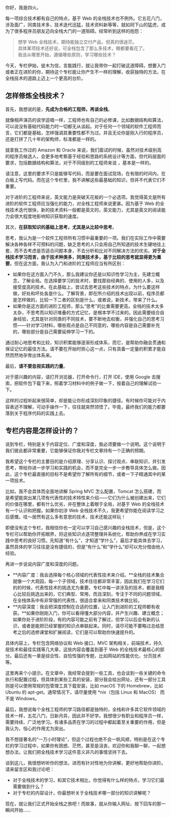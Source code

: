 你好，我是四火。

每一项综合技术都有自己的特点，基于 Web 的全栈技术也不例外。它五花八门，涉及面广，同类技术多，技术迭代迅猛，技术资料新等等，就如同下山的猛虎，成为了很多程序员朋友迈向全栈大门的一道阻碍。经常听到这样的抱怨：

> 想学 Web 全栈技术，期待能独立交付产品，但真的很迷茫。  
> 具体某项技术还好说，可全栈包含了那么多技术，眼都要看花了。  
> 我该从哪里开始，遵循哪些原则，学习哪些技术？

今天，专栏伊始，徙木为信，言能践行，就让我带你一起打破这道障碍。想要入门或者正在进阶的你，期待这个专栏能让你产生不一样的理解，收获独特的方法，在全栈技术的道路上迈上一个更高的台阶。

## 怎样修炼全栈技术？

首先，我想说的是，**先成为合格的工程师，再谈全栈**。

就像相声演员的说学逗唱一样，工程师也有自己的必修课，比如数据结构和算法，可以说没有基础代码能力时一切都无从谈起。对于任何一个领域的软件工程师而言，它们都是基础，怎样强调其重要性都不为过。并且无论你是刚入行的程序员，还是打拼了几十年的架构师，标准都是一样的。

就拿我工作过的 Amazon 和 Oracle 来说，我们面试的时候，虽然对技术级别高的程序员候选人，会更多地考察基于经验和思路的系统设计等方面，但代码层面的要求，包括数据结构和算法，对于不同级别的工程师来说 ，基本是一样的。

<!-- [[[read_end]]] -->

请注意，这里的要求不只是能够写代码，而是要在面试现场，在有限的时间内，在白板上写代码。而在这个专栏里，我不讲解这些最基础的知识，但并不代表它们不重要。

对于进阶的工程师来说，英文能力是突破天花板的一个必选项。我觉得英文是所有进阶的软件工程师应当强化的能力，对全栈工程师来说更甚。因为基于 Web 的全栈技术迭代很快，新的技术资料一般都是英文的，英文能力，尤其是英文的阅读能力会很大程度地影响知识获取的速度。

其次，**在获取知识的基础上思考，尤其是从比较中思考**。

思考，我认为是一个软件工程师所有习惯中最重要的一项。我们在实际工作中需要解决各种各样不可预料的问题，缺乏思考的人只会用自己所知道的技术生硬地往上套，而不去考虑是否适合问题本身，不去分析和比对不同解决方法的优劣。**对于全栈技术学习而言，由于技术种类多，同类技术多，基于比较的思考就显得更为重要**。但在这方面，我认为入门和进阶的工程师应当有所区别：

* 如果你在这方面入门不久，那么我建议你还是以知识性学习为主，先建立概念，了解全局。在选择要学习的技术时，要找那些经典的、使用的人多，以及接受度高的技术。在此基础上，尝试去思考这些技术的特点，为什么要这样做，好处和坏处各是什么。了解背景，即在所介绍的技术出现以前，程序员都是怎样做的，比较一下二者的区别是什么，或者说，新技术，带来了什么。
* 如果你是这方面的进阶工程师，那么“思考”的比重需要更高。全栈的技术太多太杂，不思考而以知识堆叠的方式记忆，是根本学不过来的。因此需要结合自身经验，尤其是针对同类的不同技术，要不断地去权衡，并强化自己的思考习惯——针对学习材料，哪些观点是自己不同意的，哪些内容是自己需要补充的，哪些部分是自己需要延伸学习一下的。

通过耐心地思考和比较，知识积累能够逐渐形成体系，而它，是帮助你融会贯通和保证记忆的最佳方法。请不要在开始时担心这一点，只有具备一定量的积累才能自然而然地孕育出体系来。

最后，**请不要忽视实践的力量**。

对于感兴趣的内容，请打开浏览器，打开命令行，打开 IDE，使用 Google 去搜索，把软件包下载下来，照着学习材料中的例子做一下，按着自己的理解试验一下。

这样的过程听起来很简单，却是能让你形成深刻印象的捷径。有时候你可能对于内容表述不理解，可动手操作一下，往往就突然领悟了。毕竟，最终我们的能力都要落到关于程序代码的实践上去。

## 专栏内容是怎样设计的？

说到专栏，特别是关于内容定位、广度和深度，我必须要做一个说明。这个说明于我们彼此都非常重要，它能够保证你我对专栏文章持有一个正确的预期。

我希望这个专栏的主要目的是介绍原理、分享认识、探讨观点、串联知识，并引发思考，带给你进一步学习和实践的机会，而不是完全一步一步教导具体怎么做。因此，这个专栏最直接的目标不是希望你了解所有的细节，或者一下子精通其中的某一项技术。

比如，我不会具体而全面地讲解 Spring MVC 怎么配置，Tomcat 怎么搭建，而是希望能突出某几项有代表性的技术特性来介绍——它们为什么被创建出来，它们的价值在哪里，都有什么优劣，并在整体上着眼于全局，对基于 Web 的全栈技术有一个认识和把握。如果你初涉 Web 全栈技术不久，我更希望你能在阅读学习之后感慨，哇～居然有这么多有意思的技术，技术还能这样玩！

即便没有这个专栏，我相信你也一定可以学习自己感兴趣的全栈技术，但是，这个专栏可以帮助你开拓眼界，将这些知识点逐项整理并系统化，帮助你养成在学习实践中思考的良好习惯。先知道“有什么”，才知道“学什么”，最后才能具体去学习，虽然具体的学习往往是没有捷径的，但是“有什么”和“学什么”却可以充分借由他人经验。

再进一步说说内容广度和深度的问题。

* **内容广度：我会选择每个核心领域的代表性技术来介绍。**全栈的技术集合就像一个大观园，每一个子领域，技术往往都非常丰富，因此我们在学习它们的的时候，代表性技术的挑选尤为重要。专栏中每一讲涉及的技术，都是我精心比较后挑选出来的，它们典型、常用，而且深刻，专注于不同的问题领域，在全栈体系中有非常强的代表性，很适合拿来和同类技术做比较。
* **内容深度：我会把深度控制在合适的位置，让入门到进阶的工程师都有收获。**如果你刚刚入门，你可以看得懂大部分内容，并产生兴趣、建立概念；如果你处于进阶阶段，有的内容可能之前有了解过，但学习以后会有新的认识，或者是能把已经掌握的知识点串联起来。同时，请尽可能不要略过总结思考之后的选修课堂和扩展阅读，它们是可以帮助你快速提升的。

具体内容上，专栏包含网络协议和 Web 接口，MVC 架构相关，前端技术，持久层技术和最佳实践等几大章，这些内容会覆盖到基于 Web 的全栈技术最核心的部分。最后还有一章是综合性、自恰性强的专题，比如网站的性能优化、分页技术等。

这里再来个小提示。在文章中，我经常会提到一些工具，也会谈到一些关键的命令执行和配置过程，但具体到某些工具的安装，部分我会给出网址，还有一部分工具则是可以使用常规的包管理工具下载安装，比如 macOS 下的 Homebrew，比如 Ubuntu 的 apt-get。通常情况下，请尽量使用 \*nix（包括 Linux 和 MacOS） 而不是 Windows。

最后，我想说每个全栈工程师的学习路径都是独特的，全栈和许多其它软件领域的技术一样，五花八门，日新月异，因此并不好学。我想很少有职业和程序员一样，需要持续、广泛地学习。有诸多品质在学习的过程中都起着至关重要的作用，但是我认为，恒心的作用尤为突出。

我不想提著名的“一万小时理论”，但这个过程也绝不会一帆风顺，特别是在这个专栏的学习过程中，如果你有困惑、茫然，甚至是沮丧，欢迎你和我聊一聊，一起想想办法，让我们把全栈技术学习这件意义非凡的事情坚持下去。

谈到这儿，我很想听听你的想法，进而有针对性地为你讲解，更好地帮助你进阶。请来留言区和我讨论吧：

* 对于全栈技术的学习，和其它技术相比，你觉得有什么样的特点，学习它们最需要做到什么？
* 对于专栏的内容设计，你最想听关于全栈技术哪一部分的知识讲解呢？

现在，就让我们正式开始全栈之旅吧！而故事，就从你输入网址、按下回车的那一瞬间开始……